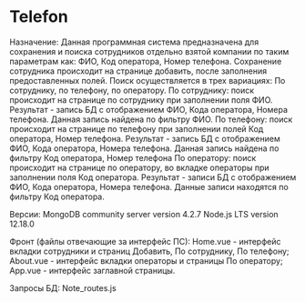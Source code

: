 # Telefon
Назначение:
Данная программная система предназначена для сохранения и поиска сотрудников отдельно взятой компании по таким параметрам как:
ФИО, Код оператора, Номер телефона.
Сохранение сотрудника происходит на странице добавить, после заполнения предоставленных полей.
Поиск осуществляется в трех вариациях: По сотруднику, по телефону, по оператору.
По сотруднику: поиск происходит на странице по сотруднику при заполнении поля ФИО.
Результат - запись БД с отображением ФИО, Кода оператора, Номера телефона. Данная запись найдена по фильтру ФИО.
По телефону: поиск происходит на странице по телефону при заполнении полей Код оператора, Номер телефона.
Результат - запись БД с отображением ФИО, Кода оператора, Номера телефона. Данная запись найдена по фильтру Код оператора,
Номер телефона
По оператору: поиск происходит на странице по оператору, во вкладке операторы при заполнении поля Код оператора.
Результат - записи БД с отображением ФИО, Кода оператора, Номера телефона. Данные записи находятся по фильтру Код оператора.

Версии:
MongoDB community server version 4.2.7
Node.js LTS version 12.18.0

Фронт (файлы отвечающие за интерфейс ПС):
Home.vue - интерфейс вкладки сотрудники и страниц Добавить, По сотруднику, По телефону;
About.vue - интерфейс вкладки операторы и страницы По оператору;
App.vue - интерфейс заглавной страницы.

Запросы БД:
Note_routes.js
